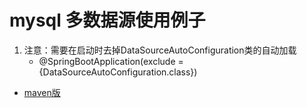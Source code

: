 # mysql 多数据源使用例子
1. 注意：需要在启动时去掉DataSourceAutoConfiguration类的自动加载
   - @SpringBootApplication(exclude = {DataSourceAutoConfiguration.class})
   
- [maven版](https://github.com/myderam68/multidatasource)
